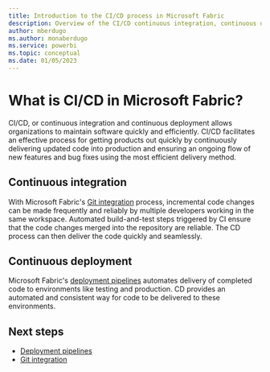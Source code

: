 ```yaml
---
title: Introduction to the CI/CD process in Microsoft Fabric 
description: Overview of the CI/CD continuous integration, continuous deployment process in Microsoft Fabric.
author: mberdugo
ms.author: monaberdugo
ms.service: powerbi
ms.topic: conceptual
ms.date: 01/05/2023
---
```


# What is CI/CD in Microsoft Fabric?

CI/CD, or continuous integration and continuous deployment allows organizations to maintain software quickly and efficiently. CI/CD facilitates an effective process for getting products out quickly by continuously delivering updated code into production and ensuring an ongoing flow of new features and bug fixes using the most efficient delivery method.

## Continuous integration

With Microsoft Fabric's [Git integration](./git-integration/git-integration-overview.md) process, incremental code changes can be made frequently and reliably by multiple developers working in the same workspace. Automated build-and-test steps triggered by CI ensure that the code changes merged into the repository are reliable. The CD process can then deliver the code quickly and seamlessly.

## Continuous deployment

Microsoft Fabric's [deployment pipelines](./deployment-pipelines/deployment-pipelines-overview.md) automates delivery of completed code to environments like testing and production. CD provides an automated and consistent way for code to be delivered to these environments.

## Next steps

* [Deployment pipelines](./deployment-pipelines/deployment-pipelines-overview.md)
* [Git integration](./git-integration/git-integration-overview.md)
